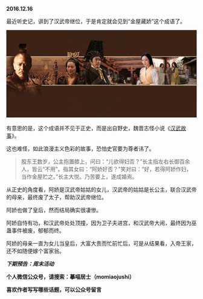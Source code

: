 
          
            
**2016.12.16**

最近听史记，讲到了汉武帝继位，于是肯定就会见到“金屋藏娇”这个成语了。




![](img/51001-67ae93cb462ec219.jpg)




有意思的是，这个成语并不见于正史，而是出自野史，魏晋志怪小说《[汉武故事](https://link.jianshu.com?t=http://baike.baidu.com/view/1593248.htm)》。

这也难怪，如此浪漫主义色彩的故事，恐怕史官要为尊者讳了。
>胶东王数岁，公主抱置膝上，问曰：“儿欲得妇否？”长主指左右长御百余人，皆云“不用”。指其女曰：“阿娇好否？”笑对曰：“好，若得阿娇作妇，当作金屋贮之。”长主大悦。乃苦要上，遂成婚焉。



从正史的角度看，阿娇是汉武帝姑姑的女儿，汉武帝的姑姑是长公主，联合汉武帝的母亲，最终废了太子，帮助汉武帝继位。

阿娇也做了皇后，然而结局确实很凄惨。

阿娇自恃有功，和汉武帝处处顶撞，因为卫子夫进宫，和汉武帝大闹，最终因为巫蛊事件被废，郁郁而终。

阿娇的母亲一直为女儿当皇后，大富大贵而忙前忙后，可是从结果看，入帝王家，还不如随便嫁个富家翁。


***下期预告：周末活动***


**个人微信公众号，请搜索：摹喵居士（momiaojushi）**

**喜欢作者写写哪些话题，可以公众号留言**

          
        